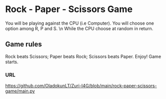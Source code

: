 # Rock - Paper - Scissors  Game

You will be playing against the CPU (i.e Computer).  You will choose one option among R, P and S. \n While the CPU choose at random in return. 

## Game rules 
Rock beats Scissors; Paper beats Rock; Scissors beats Paper. Enjoy! Game starts.

### URL
https://github.com/OladokunLT/Zuri-I4G/blob/main/rock-paper-scissors-game/main.py